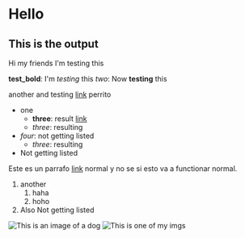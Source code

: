 # Hello
## This is the output

Hi my friends
I'm testing this

**test_bold**: I'm *testing* this
*two*: Now **testing** this

another and testing [link](https://www.tutorialspoint.com/learn_c_by_examples/program_to_print_array_in_c.htm)
perrito

- one
    - **three**: result [link](https://www.tutorialspoint.com/learn_c_by_examples/program_to_print_array_in_c.htm)
    - *three*: resulting
- *four*: not getting listed
    - *three*: resulting
- Not getting listed


Este es un parrafo [link](https://www.tutorialspoint.com/learn_c_by_examples/program_to_print_array_in_c.htm) normal
y no se si esto va a functionar normal.

1. another
    1. haha
    2. hoho
2. Also Not getting listed

![This is an image of a dog](https://hips.hearstapps.com/hmg-prod/images/dog-puppy-on-garden-royalty-free-image-1586966191.jpg?crop=0.752xw:1.00xh;0.175xw,0&resize=1200:*)
![This is one of my imgs](/home/h3cth0r/Downloads/test.png)
